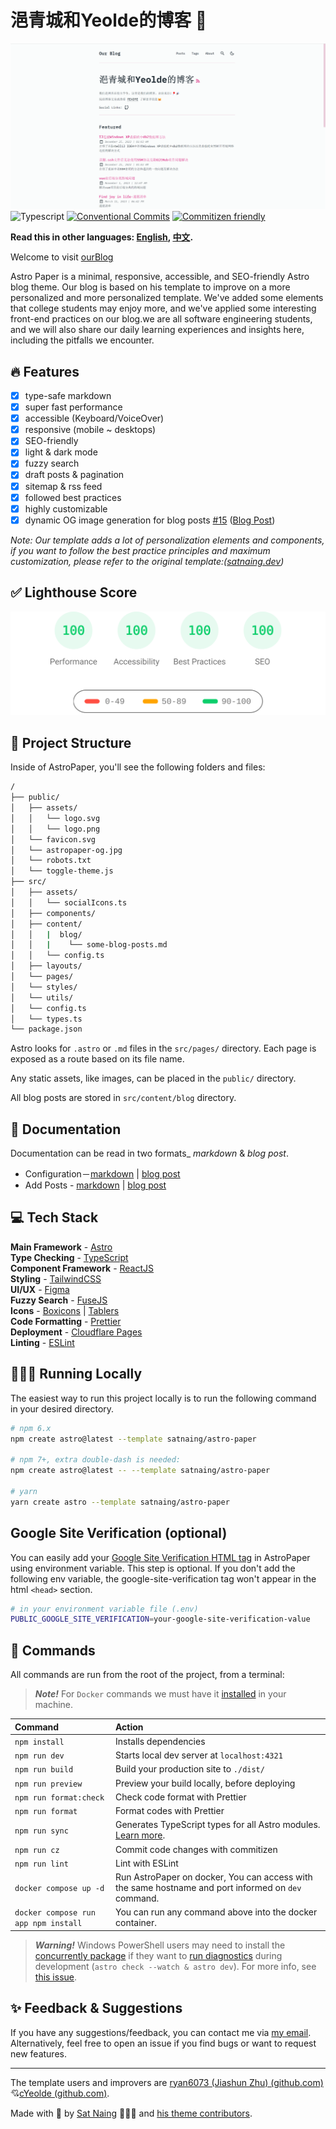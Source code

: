# 浥青城和Yeolde的博客 📄

![BlogPaper](public/ourBlog-og.jpg)
![Typescript](https://img.shields.io/badge/TypeScript-007ACC?style=for-the-badge&logo=typescript&logoColor=white)
[![Conventional Commits](https://img.shields.io/badge/Conventional%20Commits-1.0.0-%23FE5196?logo=conventionalcommits&logoColor=white&style=for-the-badge)](https://conventionalcommits.org)
[![Commitizen friendly](https://img.shields.io/badge/commitizen-friendly-brightgreen.svg?style=for-the-badge)](http://commitizen.github.io/cz-cli/)

**Read this in other languages: [English](README.md), [中文](README_zh.md).**

Welcome to visit [ourBlog](yeolde.fun)

Astro Paper is a minimal, responsive, accessible, and SEO-friendly Astro blog theme. Our blog is based on his template to improve on a more personalized and more personalized template. We've added some elements that college students may enjoy more, and we've applied some interesting front-end practices on our blog.we are all software engineering students, and we will also share our daily learning experiences and insights here, including the pitfalls we encounter.

## 🔥 Features

- [x] type-safe markdown
- [x] super fast performance
- [x] accessible (Keyboard/VoiceOver)
- [x] responsive (mobile ~ desktops)
- [x] SEO-friendly
- [x] light & dark mode
- [x] fuzzy search
- [x] draft posts & pagination
- [x] sitemap & rss feed
- [x] followed best practices
- [x] highly customizable
- [x] dynamic OG image generation for blog posts [#15](https://github.com/satnaing/astro-paper/pull/15) ([Blog Post](https://astro-paper.pages.dev/posts/dynamic-og-image-generation-in-astropaper-blog-posts/))

_Note: Our template adds a lot of personalization elements and components, if you want to follow the best practice principles and maximum customization, please refer to the original template:([satnaing.dev](https://github.com/satnaing/satnaing.dev/tree/deployment))_

## ✅ Lighthouse Score

<p align="center">
  <a href="https://pagespeed.web.dev/report?url=https%3A%2F%2Fastro-paper.pages.dev%2F&form_factor=desktop">
    <img width="710" alt="AstroPaper Lighthouse Score" src="AstroPaper-lighthouse-score.svg">
  <a>
</p>


## 🚀 Project Structure

Inside of AstroPaper, you'll see the following folders and files:

```bash
/
├── public/
│   ├── assets/
│   │   └── logo.svg
│   │   └── logo.png
│   └── favicon.svg
│   └── astropaper-og.jpg
│   └── robots.txt
│   └── toggle-theme.js
├── src/
│   ├── assets/
│   │   └── socialIcons.ts
│   ├── components/
│   ├── content/
│   │   |  blog/
│   │   |    └── some-blog-posts.md
│   │   └── config.ts
│   ├── layouts/
│   └── pages/
│   └── styles/
│   └── utils/
│   └── config.ts
│   └── types.ts
└── package.json
```

Astro looks for `.astro` or `.md` files in the `src/pages/` directory. Each page is exposed as a route based on its file name.

Any static assets, like images, can be placed in the `public/` directory.

All blog posts are stored in `src/content/blog` directory.

## 📖 Documentation

Documentation can be read in two formats\_ _markdown_ & _blog post_.

- Configuration－[markdown](src/content/blog/astropaper配置主题.md) | [blog post](https://yeolde.fun/posts/astropaper配置主题/)
- Add Posts - [markdown](src/content/blog/astropaper创建新文章.md) | [blog post](https://yeolde.cn/posts/astropaper创建新文章/)

## 💻 Tech Stack

**Main Framework** - [Astro](https://astro.build/)  
**Type Checking** - [TypeScript](https://www.typescriptlang.org/)  
**Component Framework** - [ReactJS](https://reactjs.org/)  
**Styling** - [TailwindCSS](https://tailwindcss.com/)  
**UI/UX** - [Figma](https://figma.com)  
**Fuzzy Search** - [FuseJS](https://fusejs.io/)  
**Icons** - [Boxicons](https://boxicons.com/) | [Tablers](https://tabler-icons.io/)  
**Code Formatting** - [Prettier](https://prettier.io/)  
**Deployment** - [Cloudflare Pages](https://pages.cloudflare.com/)  
**Linting** - [ESLint](https://eslint.org)

## 👨🏻‍💻 Running Locally

The easiest way to run this project locally is to run the following command in your desired directory.

```bash
# npm 6.x
npm create astro@latest --template satnaing/astro-paper

# npm 7+, extra double-dash is needed:
npm create astro@latest -- --template satnaing/astro-paper

# yarn
yarn create astro --template satnaing/astro-paper
```

## Google Site Verification (optional)

You can easily add your [Google Site Verification HTML tag](https://support.google.com/webmasters/answer/9008080#meta_tag_verification&zippy=%2Chtml-tag) in AstroPaper using environment variable. This step is optional. If you don't add the following env variable, the google-site-verification tag won't appear in the html `<head>` section.

```bash
# in your environment variable file (.env)
PUBLIC_GOOGLE_SITE_VERIFICATION=your-google-site-verification-value
```

## 🧞 Commands

All commands are run from the root of the project, from a terminal:

> **_Note!_** For `Docker` commands we must have it [installed](https://docs.docker.com/engine/install/) in your machine.

| Command                              | Action                                                       |
| :----------------------------------- | :----------------------------------------------------------- |
| `npm install`                        | Installs dependencies                                        |
| `npm run dev`                        | Starts local dev server at `localhost:4321`                  |
| `npm run build`                      | Build your production site to `./dist/`                      |
| `npm run preview`                    | Preview your build locally, before deploying                 |
| `npm run format:check`               | Check code format with Prettier                              |
| `npm run format`                     | Format codes with Prettier                                   |
| `npm run sync`                       | Generates TypeScript types for all Astro modules. [Learn more](https://docs.astro.build/en/reference/cli-reference/#astro-sync). |
| `npm run cz`                         | Commit code changes with commitizen                          |
| `npm run lint`                       | Lint with ESLint                                             |
| `docker compose up -d`               | Run AstroPaper on docker, You can access with the same hostname and port informed on `dev` command. |
| `docker compose run app npm install` | You can run any command above into the docker container.     |

> **_Warning!_** Windows PowerShell users may need to install the [concurrently package](https://www.npmjs.com/package/concurrently) if they want to [run diagnostics](https://docs.astro.build/en/reference/cli-reference/#astro-check) during development (`astro check --watch & astro dev`). For more info, see [this issue](https://github.com/satnaing/astro-paper/issues/113).

## ✨ Feedback & Suggestions

If you have any suggestions/feedback, you can contact me via [my email](mailto:2133361878@qq.com). Alternatively, feel free to open an issue if you find bugs or want to request new features.

---

The template users and improvers are [ryan6073 (Jiashun Zhu) (github.com)](https://github.com/ryan6073)💘[cYeolde (github.com)](https://github.com/cYeolde).

Made with 🤍 by [Sat Naing](https://satnaing.dev) 👨🏻‍💻 and [his theme contributors](https://github.com/satnaing/astro-paper/graphs/contributors).
